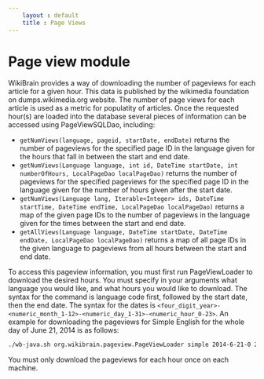```yaml
---
    layout : default
    title : Page Views
---
```


# Page view module       
WikiBrain provides a way of downloading the number of pageviews for each article for a given hour. This data is published by the wikimedia foundation on dumps.wikimedia.org website. The number of page views for each article is used as a metric for populatity of articles. Once the requested hour(s) are loaded into the database several pieces of information can be accessed using PageViewSQLDao, including:

* `getNumViews(language, pageid, startDate, endDate)` returns the number of pageviews for the specified page ID in the language given for the hours that fall in between the start and end date.
* `getNumViews(Language language, int id, DateTime startDate, int numberOfHours, LocalPageDao localPageDao)` returns the number of pageviews for the specified pageviews for the specified page ID in the language given for the number of hours given after the start date.
* `getNumViews(Language lang, Iterable<Integer> ids, DateTime startTime, DateTime endTime, LocalPageDao localPageDao)` returns a map of the given page IDs to the number of pageviews in the language given for the times between the start and end date.
* `getAllViews(Language language, DateTime startDate, DateTime endDate, LocalPageDao localPageDao)` returns a map of all page IDs in the given language to pageviews from all hours between the start and end date.

To access this pageview information, you must first run PageViewLoader to download the desired hours. You must specify in your arguments what language you would like, and what hours you would like to download. The syntax for the command is language code first, followed by the start date, then the end date. The syntax for the dates is `<four_digit_year>-<numeric_month_1-12>-<numeric_day_1-31>-<numeric_hour_0-23>`. An example for downloading the pageviews for Simple English for the whole day of June 21, 2014 is as follows:

```bash
./wb-java.sh org.wikibrain.pageview.PageViewLoader simple 2014-6-21-0 2014-6-21-23
```
You must only download the pageviews for each hour once on each machine.
